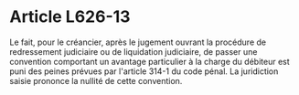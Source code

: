 # Article L626-13

Le fait, pour le créancier, après le jugement ouvrant la procédure de redressement judiciaire ou de liquidation judiciaire, de passer une convention comportant un avantage particulier à la charge du débiteur est puni des peines prévues par l'article 314-1 du code pénal.   La juridiction saisie prononce la nullité de cette convention.